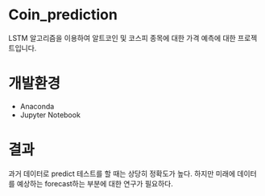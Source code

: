 # Coin_prediction
LSTM 알고리즘을 이용하여 알트코인 및 코스피 종목에 대한 가격 예측에 대한 프로젝트입니다.
# 개발환경
* Anaconda
* Jupyter Notebook
# 결과
과거 데이터로 predict 테스트를 할 때는 상당히 정확도가 높다. 하지만 미래에 데이터를 예상하는 forecast하는 부분에 대한 연구가 필요하다.
